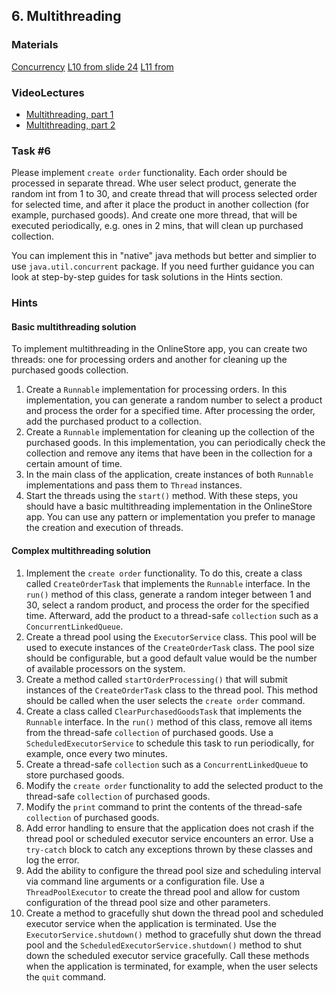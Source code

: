 ## 6. Multithreading
### Materials

[Concurrency](https://docs.oracle.com/javase/tutorial/essential/concurrency/)
[L10 from slide 24](https://drive.google.com/file/d/1lQorg4OeGddgLf54a3NaSKCe3NbPKWXN/view?usp=sharing) 
[L11 from](https://drive.google.com/file/d/1hK3FwY2zJG0ChY3phqA2UlqJW15lZf\_O/view?usp=sharing) 

### VideoLectures
- [Multithreading, part 1](https://youtu.be/fH7Yb9HnK3Q)
- [Multithreading, part 2](https://youtu.be/RxrtmHPnOo0)

### Task #6

Please implement `create order` functionality. Each order should be processed in separate thread. Whe user select product, generate the random int from 1 to 30, and create thread that will process selected order for selected time, and after it place the product in another collection (for example, purchased goods). And create one more thread, that will be executed periodically, e.g. ones in 2 mins, that will clean up purchased collection.

You can implement this in "native" java methods but better and simplier to use `java.util.concurrent` package. If you need further guidance you can look at step-by-step guides for task solutions in the Hints section.
  
### Hints
#### Basic multithreading solution
To implement multithreading in the OnlineStore app, you can create two threads: one for processing orders and another for cleaning up the purchased goods collection.
1. Create a `Runnable` implementation for processing orders. In this implementation, you can generate a random number to select a product and process the order for a specified time. After processing the order, add the purchased product to a collection.
2. Create a `Runnable` implementation for cleaning up the collection of the purchased goods. In this implementation, you can periodically check the collection and remove any items that have been in the collection for a certain amount of time.
3. In the main class of the application, create instances of both `Runnable` implementations and pass them to `Thread` instances.
4. Start the threads using the `start()` method.
With these steps, you should have a basic multithreading implementation in the OnlineStore app. You can use any pattern or implementation you prefer to manage the creation and execution of threads.
#### Complex multithreading solution
1. Implement the `create order` functionality. To do this, create a class called `CreateOrderTask` that implements the `Runnable` interface. In the `run()` method of this class, generate a random integer between 1 and 30, select a random product, and process the order for the specified time. Afterward, add the product to a thread-safe `collection` such as a `ConcurrentLinkedQueue`.
2. Create a thread pool using the `ExecutorService` class. This pool will be used to execute instances of the `CreateOrderTask` class. The pool size should be configurable, but a good default value would be the number of available processors on the system.
3. Create a method called `startOrderProcessing()` that will submit instances of the `CreateOrderTask` class to the thread pool. This method should be called when the user selects the `create order` command.
4. Create a class called `ClearPurchasedGoodsTask` that implements the `Runnable` interface. In the `run()` method of this class, remove all items from the thread-safe `collection` of purchased goods. Use a `ScheduledExecutorService` to schedule this task to run periodically, for example, once every two minutes.
5. Create a thread-safe `collection` such as a `ConcurrentLinkedQueue` to store purchased goods.
6. Modify the `create order` functionality to add the selected product to the thread-safe `collection` of purchased goods.
7. Modify the `print` command to print the contents of the thread-safe `collection` of purchased goods.
8. Add error handling to ensure that the application does not crash if the thread pool or scheduled executor service encounters an error. Use a `try-catch` block to catch any exceptions thrown by these classes and log the error.
9. Add the ability to configure the thread pool size and scheduling interval via command line arguments or a configuration file. Use a `ThreadPoolExecutor` to create the thread pool and allow for custom configuration of the thread pool size and other parameters.
10. Create a method to gracefully shut down the thread pool and scheduled executor service when the application is terminated. Use the `ExecutorService.shutdown()` method to gracefully shut down the thread pool and the `ScheduledExecutorService.shutdown()` method to shut down the scheduled executor service gracefully. Call these methods when the application is terminated, for example, when the user selects the `quit` command.
